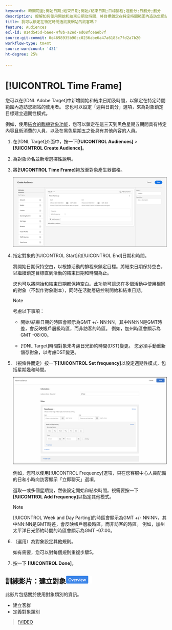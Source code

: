 ```yaml
---
keywords: 時間範圍;開始日期;結束日期;開始/結束日期;目標排程;週劃分;日劃分;劃分
description: 瞭解如何使用開始和結束日期及時間，將目標鎖定在特定時間範圍內造訪您網站的使用者。
title: 我可以鎖定在特定時間造訪我網站的訪客嗎？
feature: Audiences
exl-id: 814d545d-baee-4f8b-a2ed-ed68fceaeb7f
source-git-commit: 0e4698935b90cc0236abe6a47a6183c7fd2a7b20
workflow-type: tm+mt
source-wordcount: '431'
ht-degree: 25%

---
```


# [!UICONTROL Time Frame]

您可以在[!DNL Adobe Target]中新增開始和結束日期及時間，以鎖定在特定時間範圍內造訪您網站的使用者。 您也可以設定「週與日劃分」選項，來為對象鎖定目標建立週期性模式。

例如，使用[結合的臨機對象功能](/help/main/c-target/combining-multiple-audiences.md#concept_A7386F1EA4394BD2AB72399C225981E5)，您可以鎖定在這三天到黑色星期五期間具有特定內容且低消費的人員，以及在黑色星期五之後具有其他內容的人員。

1. 在[!DNL Target]介面中，按一下&#x200B;**[!UICONTROL Audiences]** > **[!UICONTROL Create Audience]**。
1. 為對象命名並新增選擇性說明。
1. 將&#x200B;**[!UICONTROL Time Frame]**&#x200B;拖放至對象產生器窗格。

   ![target_timeframe_dialog影像](assets/target_timeframe_dialog.png)

1. 指定對象的[!UICONTROL Start]和[!UICONTROL End]日期和時間。

   將開始日期保持空白，以根據活動的排程來鎖定目標。將結束日期保持空白，以繼續鎖定目標直到活動的結束日期和時間為止。

   您也可以將開始和結束日期都保持空白。此功能可讓您在多個活動中使用相同的對象（不製作對象副本），同時在活動層級控制開始和結束日期。

   >[!NOTE]
   >
   >考慮以下事項：
   >
   >* 開始/結束日期的時區會顯示為GMT +/- NN:NN，其中NN:NN是GMT時差，會反映帳戶層級時區，而非訪客的時區。 例如，加州時區會顯示為GMT -08:00。
   >
   >* [!DNL Target]時間對象未考慮日光節約時間(DST)變更。 您必須手動重新儲存對象，以考慮DST變更。

1. （視條件而定）按一下&#x200B;**[!UICONTROL Set frequency]**&#x200B;以設定週期性模式，包括星期幾和時間。

   ![週與日劃分](assets/week_and_day_parting.png)

   例如，您可以使用[!UICONTROL Frequency]選項，只在您客服中心人員配備的日和小時向訪客顯示「立即聊天」選項。

   選取一或多個星期幾，然後設定開始和結束時間。視需要按一下&#x200B;**[!UICONTROL Add frequency]**&#x200B;以指定其他模式。

   >[!NOTE]
   >
   >[!UICONTROL Week and Day Parting]的時區會顯示為GMT +/- NN:NN，其中NN:NN是GMT時差，會反映帳戶層級時區，而非訪客的時區。 例如，加州太平洋日光節約時間的時區會顯示為GMT -07:00。

1. （選用）為對象設定其他規則。

   如有需要，您可以對每個規則重複步驟5。

1. 按一下 **[!UICONTROL Done]**。

## 訓練影片：建立對象![Overview badge](/help/main/assets/overview.png)

此影片包括關於使用對象類別的資訊。

* 建立客群
* 定義對象類別

>[!VIDEO](https://video.tv.adobe.com/v/17392)

